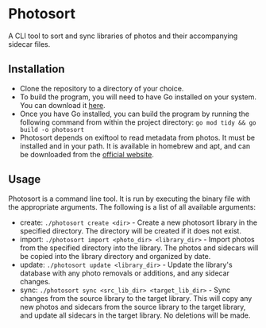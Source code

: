# Photosort
A CLI tool to sort and sync libraries of photos and their accompanying sidecar files.
## Installation
- Clone the repository to a directory of your choice.
- To build the program, you will need to have Go installed on your system. You can download it [here](https://golang.org/dl/).
- Once you have Go installed, you can build the program by running the following command from within the project directory:
```go mod tidy && go build -o photosort```
- Photosort depends on exiftool to read metadata from photos. It must be installed and in your path. It is available in homebrew and apt, and can be downloaded from the [official website](https://exiftool.org/).

## Usage
Photosort is a command line tool. It is run by executing the binary file with the appropriate arguments. The following is a list of all available arguments:
- create: `./photosort create <dir>` - Create a new photosort library in the specified directory. The directory will be created if it does not exist.
- import: `./photosort import <photo_dir> <library_dir>` - Import photos from the specified directory into the library. The photos and sidecars will be copied into the library directory and organized by date.
- update: `./photosort update <library_dir>` - Update the library's database with any photo removals or additions, and any sidecar changes.
- sync: `./photosort sync <src_lib_dir> <target_lib_dir>` - Sync changes from the source library to the target library. This will copy any new photos and sidecars from the source library to the target library, and update all sidecars in the target library. No deletions will be made.